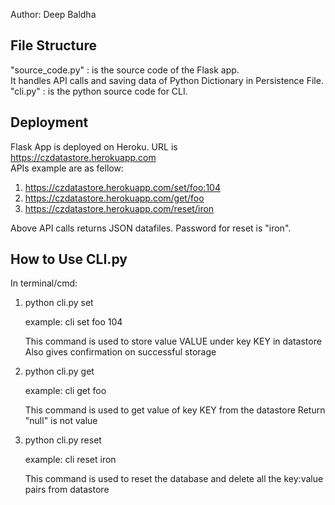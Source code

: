 Author: Deep Baldha

## File Structure

"source_code.py" :  is the source code of the Flask app.<br> It handles API calls and saving data of Python Dictionary in Persistence File.
"cli.py"         :  is the python source code for CLI.

## Deployment

Flask App is deployed on Heroku.
URL is https://czdatastore.herokuapp.com <br>
APIs example are as fellow:

1) https://czdatastore.herokuapp.com/set/foo:104
2) https://czdatastore.herokuapp.com/get/foo
3) https://czdatastore.herokuapp.com/reset/iron

Above API calls returns JSON datafiles.
Password for reset is "iron".

## How to Use CLI.py

In terminal/cmd:

1) python cli.py set <KEY> <VALUE>
	
	example: cli set foo 104

	This command is used to store value VALUE under key KEY in datastore
	Also gives confirmation on successful storage

2) python cli.py get <KEY>
	
	example: cli get foo
	
	This command is used to get value of key KEY from the datastore
	Return "null" is not value

3) python cli.py reset <PassWord>
	
	example: cli reset iron
	
	This command is used to reset the database and delete all the key:value pairs from datastore

